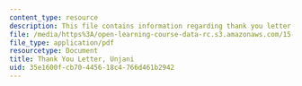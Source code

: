 ```yaml
---
content_type: resource
description: This file contains information regarding thank you letter.
file: /media/https%3A/open-learning-course-data-rc.s3.amazonaws.com/15-s07-globalhealth-lab-spring-2013/35e1600fcb70445618c4766d461b2942_MIT15_S07S13_thank_yo_unj.pdf
file_type: application/pdf
resourcetype: Document
title: Thank You Letter, Unjani
uid: 35e1600f-cb70-4456-18c4-766d461b2942
---
```

